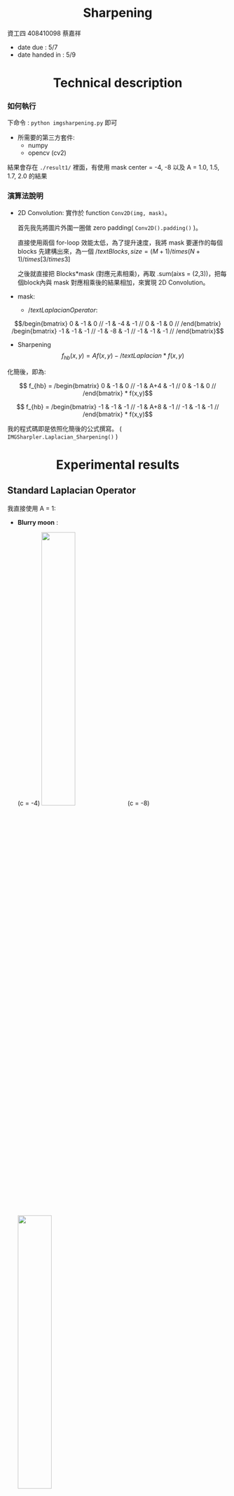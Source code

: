 # <center>Sharpening</center>

資工四 408410098 蔡嘉祥

- date due : 5/7 
- date handed in : 5/9

<div style="break-after: page; page-break-after: always;"></div>

# <center>Technical description</center>

### 如何執行
下命令 : ```python imgsharpening.py``` 即可
- 所需要的第三方套件:
  - numpy 
  - opencv (cv2)
  
結果會存在 ```./result1/``` 裡面，有使用 mask center = -4, -8 以及 A = 1.0, 1.5, 1.7, 2.0 的結果

### 演算法說明
- 2D Convolution:
  實作於 function ```Conv2D(img, mask)```。 
  
  首先我先將圖片外圍一圈做 zero padding( ```Conv2D().padding()``` )。


  直接使用兩個 for-loop 效能太低，為了提升速度，我將 mask 要運作的每個 blocks 先建構出來，為一個 $/text{Blocks, size} = (M+1)/times (N+1) /times [3 /times 3]$

  之後就直接把 Blocks*mask (對應元素相乘)，再取 .sum(aixs = (2,3))，把每個block內與 mask 對應相乘後的結果相加，來實現 2D Convolution。

- mask:
  - $/text{Laplacian Operator}$:

$$/begin{bmatrix}
    0 & -1 & 0 //
    -1 & -4 & -1 //
    0 & -1 & 0 //
/end{bmatrix}  /begin{bmatrix}
    -1 & -1 & -1 //
    -1 & -8 & -1 //
    -1 & -1 & -1 //
/end{bmatrix}$$

- Sharpening
$$f_{hb}(x,y) = Af(x,y)-/text{Laplacian}*f(x,y)$$

化簡後，即為:

$$ f_{hb} = /begin{bmatrix}
    0 & -1 & 0 //
    -1 & A+4 & -1 //
    0 & -1 & 0 //
/end{bmatrix} * f(x,y)$$

$$ f_{hb} =  /begin{bmatrix}
    -1 & -1 & -1 //
    -1 & A+8 & -1 //
    -1 & -1 & -1 //
/end{bmatrix} * f(x,y)$$

我的程式碼即是依照化簡後的公式撰寫。 ( ```IMGSharpler.Laplacian_Sharpening()``` )

<div style="break-after: page; page-break-after: always;"></div>

# <center>Experimental results</center>

## Standard Laplacian Operator 
我直接使用 A = 1:

- __Blurry moon__ :
  
    (c = -4) <img src = "result/blurry_moon/center_neg_4/A10blurry_moon.bmp" width="40%">
    (c = -8) <img src = "result/blurry_moon/center_neg_8/A10blurry_moon.bmp" width="40%">

- __skeleton_orig__ :
    
    (c = -4) <img src="result/skeleton_orig/center_neg_4/A10skeleton_orig.bmp" width="40%"> 
    (c = -8) <img src="result/skeleton_orig/center_neg_8/A10skeleton_orig.bmp" width="40%">

## High boosted filtering 
使用 $A /geq 1$:

- 1 , 1.5, 1.7, 2

### A = 1.5

- __blurry_moon__ :

(c = -4)<img src="result/blurry_moon/center_neg_4/A15blurry_moon.bmp" width="40%"> (c = -8)<img src = "result/blurry_moon/center_neg_8/A15blurry_moon.bmp" width="40%">

- __skeleton_moon__ :

(c = -4)<img src="result/skeleton_orig/center_neg_4/A15skeleton_orig.bmp" width="40%">  (c = -8)<img src="result/skeleton_orig/center_neg_8/A15skeleton_orig.bmp" width="40%">

### A = 1.7

- __blurry_moon__ :

(c = -4)<img src="result/blurry_moon/center_neg_4/A17blurry_moon.bmp" width="40%"> (c = -8)<img src = "result/blurry_moon/center_neg_8/A17blurry_moon.bmp" width="40%">

- __skeleton_moon__ :

(c = -4)<img src="result/skeleton_orig/center_neg_4/A17skeleton_orig.bmp" width="40%">  (c = -8)<img src="result/skeleton_orig/center_neg_8/A17skeleton_orig.bmp" width="40%">


#### A = 2

- __blurry_moon__ :

(c = -4)<img src="result/blurry_moon/center_neg_4/A20blurry_moon.bmp" width="40%"> (c = -8)<img src = "result/blurry_moon/center_neg_8/A20blurry_moon.bmp" width="40%">

- __skeleton_moon__ :

(c = -4)<img src="result/skeleton_orig/center_neg_4/A20skeleton_orig.bmp" width="40%">  (c = -8)<img src="result/skeleton_orig/center_neg_8/A20skeleton_orig.bmp" width="40%">


<div style="break-after: page; page-break-after: always;"></div>

## <center>Discussions</center>

- Mask center:
  從比對中發現，使用 center = -8 的 mask 做出來的結果細部輪廓更明顯。

- A:
  A 越大，整張圖片亮的部分會變更亮。

## <center>Reference</center> 
Ch03 投影片

Convolution code : https://gist.github.com/ThePyProgrammer/c761d38fdbf8d688a98877ea5e590167
